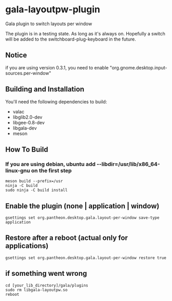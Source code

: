 # gala-layoutpw-plugin
Gala plugin to switch layouts per window

The plugin is in a testing state. As long as it's always on. Hopefully a switch will be added to the switchboard-plug-keyboard in the future.

## Notice
if you are using version 0.3.1, you need to enable "org.gnome.desktop.input-sources.per-window"

## Building and Installation

You'll need the following dependencies to build:
* valac
* libglib2.0-dev
* libgee-0.8-dev
* libgala-dev
* meson

## How To Build
### If you are using debian, ubuntu add --libdir=/usr/lib/x86_64-linux-gnu on the first step
    meson build --prefix=/usr
    ninja -C build
    sudo ninja -C build install

## Enable the plugin (none | application | window)
    gsettings set org.pantheon.desktop.gala.layout-per-window save-type application
## Restore after a reboot (actual only for applications)
    gsettings set org.pantheon.desktop.gala.layout-per-window restore true

## if something went wrong

    cd [your_lib_directory]/gala/plugins
    sudo rm libgala-layoutpw.so
    reboot

